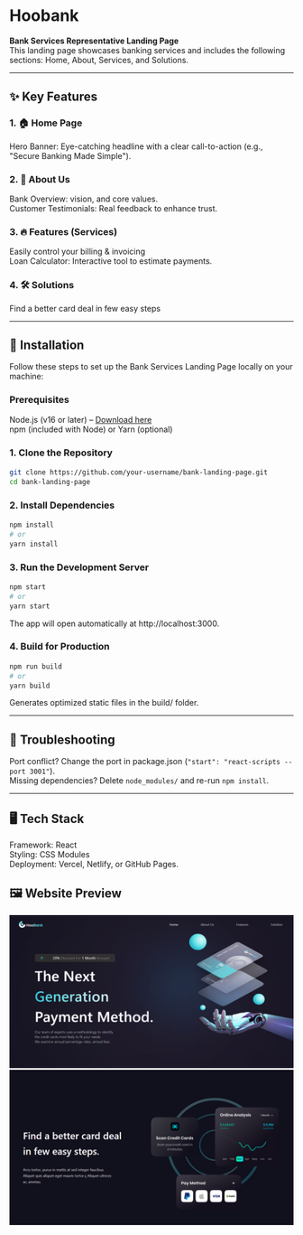 # Hoobank  
**Bank Services Representative Landing Page**  
This landing page showcases banking services and includes the following sections: Home, About, Services, and Solutions.

---

## ✨ Key Features

### 1. 🏠 Home Page
Hero Banner: Eye-catching headline with a clear call-to-action (e.g., "Secure Banking Made Simple").

### 2. 📌 About Us
Bank Overview:  vision, and core values.  
Customer Testimonials: Real feedback to enhance trust.

### 3. 🔥 Features (Services)
Easily control your billing & invoicing  
Loan Calculator: Interactive tool to estimate payments.

### 4. 🛠️ Solutions
Find a better card deal in few easy steps

---

## 🚀 Installation  
Follow these steps to set up the Bank Services Landing Page locally on your machine:

### Prerequisites
Node.js (v16 or later) – [Download here](https://nodejs.org)  
npm (included with Node) or Yarn (optional)

### 1. Clone the Repository
```bash
git clone https://github.com/your-username/bank-landing-page.git
cd bank-landing-page
```

### 2. Install Dependencies
```bash
npm install
# or
yarn install
```

### 3. Run the Development Server
```bash
npm start
# or
yarn start
```

The app will open automatically at http://localhost:3000.

### 4. Build for Production
```bash
npm run build
# or
yarn build
```

Generates optimized static files in the build/ folder.

---

## 🔧 Troubleshooting
Port conflict? Change the port in package.json (`"start": "react-scripts --port 3001"`).  
Missing dependencies? Delete `node_modules/` and re-run `npm install`.

---

## 🖥️ Tech Stack
Framework: React  
Styling: CSS Modules  
Deployment: Vercel, Netlify, or GitHub Pages.

## 🖼️ Website Preview

![Website Screenshot](./screen/github-1.PNG)
![Website Screenshot](./screen/github-2.PNG)

